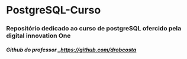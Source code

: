 # PostgreSQL-Curso

### Repositório dedicado ao curso de postgreSQL ofercido pela digital innovation One
##### Github do professor _https://github.com/drobcosta 

